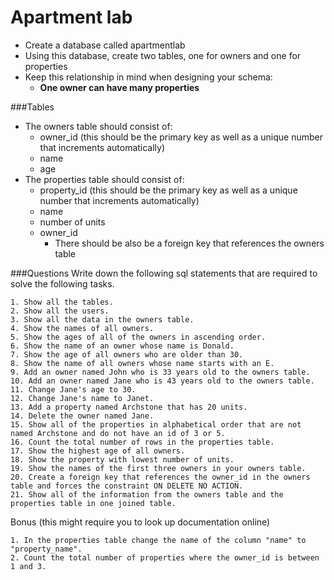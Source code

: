 # Apartment lab

- Create a database called apartmentlab 
- Using this database, create two tables, one for owners and one for properties
- Keep this relationship in mind when designing your schema:
	+ **One owner can have many properties**

###Tables

- The owners table should consist of: 
	+ owner_id (this should be the primary key as well as a unique number that increments automatically)
	+ name
	+ age
- The properties table should consist of:
	+ property_id (this should be the primary key as well as a unique number that increments automatically)
	+ name
	+ number of units
	+ owner_id 
		+ There should be also be a foreign key that references the owners table

###Questions
Write down the following sql statements that are required to solve the following tasks.

```    
1. Show all the tables.
2. Show all the users. 
3. Show all the data in the owners table.
4. Show the names of all owners. 
5. Show the ages of all of the owners in ascending order. 
6. Show the name of an owner whose name is Donald. 
7. Show the age of all owners who are older than 30. 
8. Show the name of all owners whose name starts with an E. 
9. Add an owner named John who is 33 years old to the owners table.
10. Add an owner named Jane who is 43 years old to the owners table. 
11. Change Jane's age to 30. 
12. Change Jane's name to Janet. 
13. Add a property named Archstone that has 20 units. 
14. Delete the owner named Jane. 
15. Show all of the properties in alphabetical order that are not named Archstone and do not have an id of 3 or 5. 
16. Count the total number of rows in the properties table.
17. Show the highest age of all owners.
18. Show the property with lowest number of units.
19. Show the names of the first three owners in your owners table.
20. Create a foreign key that references the owner_id in the owners table and forces the constraint ON DELETE NO ACTION. 
21. Show all of the information from the owners table and the properties table in one joined table.  
```
Bonus (this might require you to look up documentation online)

```
1. In the properties table change the name of the column "name" to "property_name". 
2. Count the total number of properties where the owner_id is between 1 and 3.
```